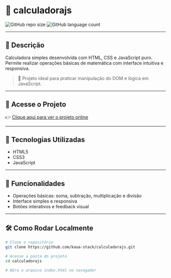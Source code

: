 # 🧮 calculadorajs

![GitHub repo size](https://img.shields.io/github/repo-size/kaua-stack/calculadorajs)
![GitHub language count](https://img.shields.io/github/languages/count/kaua-stack/calculadorajs)


---

## 📝 Descrição

Calculadora simples desenvolvida com HTML, CSS e JavaScript puro. Permite realizar operações básicas de matemática com interface intuitiva e responsiva.

> 🎯 Projeto ideal para praticar manipulação do DOM e lógica em JavaScript.

---

## 🚀 Acesse o Projeto

👉 [Clique aqui para ver o projeto online](https://kaua-stack.github.io/calculadorajs/)

---

## 🔧 Tecnologias Utilizadas

- HTML5  
- CSS3  
- JavaScript  

---

## 🎯 Funcionalidades

- Operações básicas: soma, subtração, multiplicação e divisão  
- Interface simples e responsiva  
- Botões interativos e feedback visual  

---

## 🛠️ Como Rodar Localmente

```bash
# Clone o repositório
git clone https://github.com/kaua-stack/calculadorajs.git

# Acesse a pasta do projeto
cd calculadorajs

# Abra o arquivo index.html no navegador
